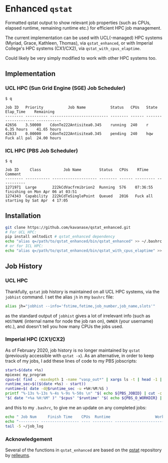 # Enhanced `qstat`
Formatted qstat output to show relevant job properties
(such as CPUs, elapsed runtime, remaining runtime etc.)
for efficient HPC job management.

The current implementation can be used with
UCL(-managed) HPC systems (Myriad, Grace, Kathleen,
Thomas), via `qstat_enhanced`, or with Imperial
College's HPC systems (CX1/CX2), via
`qstat_with_cpus_elaptime`.

Could likely be very simply modified to work with other HPC systems too.

## Implementation
### UCL HPC (Sun Grid Engine (SGE) Job Scheduler)
```
$ q

Job ID   Priority           Job Name           Status   CPUs   State    Elap_Time    Remaining
-------- ---------- -------------------------- -------- ------ ------- ------------- -----------
42656    3.50000    CdonTe222Antisitea0.345    running  240    r       6.35 hours    41.65 hours
42633    0.00000    CdonTe222Antisitea0.345    pending  240    hqw     Fuck all pal  24.00 hours
```

### ICL HPC (PBS Job Scheduler)
```
$ q

Job ID     Class          Job Name        Status   CPUs    RTime     Comment
-------- ----------- -------------------- -------- ------ --------- -----------
1271971  Large       222kCdVacfrmibrion2  Running  576    07:36:55  finishing on Mon Apr 06 at 03:51
1274343  Capability  222kCdTeSinglePoint  Queued   2016   Fuck all  starting by Sat Apr  4 17:05
```

## Installation
```bash
git clone https://github.com/kavanase/qstat_enhanced.git
# For UCL HPC:
pip install xmltodict # qstat_enhanced dependency
echo "alias q=/path/to/qstat_enhanced/bin/qstat_enhanced" >> ~/.bashrc
# or for ICL HPC:
echo "alias q=/path/to/qstat_enhanced/bin/qstat_with_cpus_elaptime" >> ~/.bashrc
```

## Job History
### UCL HPC
Thankfully, `qstat` job history is maintained on all UCL HPC systems, via the
`jobhist` command. I set the alias `jh` in my `bashrc` file:
```bash
alias jh="jobhist --info='fstime,fetime,job_number,job_name,slots'"
```
as the standard output of `jobhist` gives a lot of irrelevant info
(such as `HOSTNAME` (internal name for node the job ran on),
`OWNER` (your username) etc.), and doesn't tell you how many CPUs the jobs used.

### Imperial HPC (CX1/CX2)
As of February 2020, job history is no longer maintained by `qstat`
(previously accessible with `qstat -x`).
As an alternative, in order to keep track of my jobs, I add these lines of code
to my PBS jobscripts:
```bash
start=$(date +%s)
mpiexec my_program
cpus=$( find . -maxdepth 1 -name "vasp_out*" | xargs ls -t | head -1 | xargs head | awk '/ranks allocated/{print $3}' )
runtime_sec=$(($(date +%s) - start))
runtime=$( date -d@$runtime_sec -u +%H:%M:%S )
printf "%-13s %-13s %-4s %-9s %-50s \n" "$( echo ${PBS_JOBID} | cut -c -7)" \
"$( date "+%a %H:%M" )" "$cpus" "$runtime" "$( echo ${PBS_O_WORKDIR} | cut -c 43- )" >> ~/job_log
```
and this to my `.bashrc`, to give me an update on any completed jobs:
```bash
echo " Job Num     Finish Time    CPUs  Runtime                    Working Directory"
echo "--------- ----------------- ---- --------- --------------------------------------------------"
tail -5 ~/job_log
 ```

### Acknowledgement
Several of the functions in `qstat_enhanced` are based on the [qstat](https://github.com/relleums/qstat) repository by [relleums](https://github.com/relleums).
